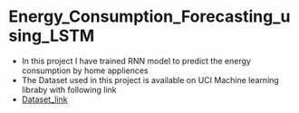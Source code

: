 # Energy_Consumption_Forecasting_using_LSTM
- In this project I have trained RNN model to predict the energy consumption by home appliences
- The Dataset used in this project is available on UCI Machine learning libraby with following link 
- [Dataset_link](https://archive.ics.uci.edu/ml/datasets/Appliances+energy+prediction)


